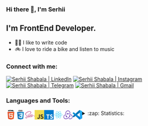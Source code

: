 ### Hi there 👋, I'm Serhii

## I'm FrontEnd Developer.

- 🧑‍💻 I like to write code
- 🚲 I love to ride a bike and listen to music

### Connect with me:

[<img aligh="left" alt="Serhii Shabala | LinkedIn" width="24px" src="https://cdn.jsdelivr.net/npm/simple-icons@v6/icons/linkedin.svg" />](https://www.linkedin.com/in/13redfox/)
[<img aligh="left" alt="Serhii Shabala | Instagram" width="24px" src="https://cdn.jsdelivr.net/npm/simple-icons@v6/icons/instagram.svg" />](https://www.instagram.com/gtcunningfox/)
[<img aligh="left" alt="Serhii Shabala | Telegram" width="24px" src="https://cdn.jsdelivr.net/npm/simple-icons@v6/icons/telegram.svg" />](https://t.me/gtCunningFox)
[<img aligh="left" alt="Serhii Shabala | Gmail" width="24px" src="https://cdn.jsdelivr.net/npm/simple-icons@v6/icons/gmail.svg" />](sergei181989@gmail.com)

### Languages and Tools:

<img align="left" alt="HTML5" width="26px" src="https://raw.githubusercontent.com/github/explore/80688e429a7d4ef2fca1e82350fe8e3517d3494d/topics/html/html.png" />

<img align="left" alt="CSS3" width="26px" src="https://raw.githubusercontent.com/github/explore/80688e429a7d4ef2fca1e82350fe8e3517d3494d/topics/css/css.png" />

<img align="left" alt="SASS" width="26px" src="https://raw.githubusercontent.com/github/explore/80688e429a7d4ef2fca1e82350fe8e3517d3494d/topics/sass/sass.png" />

<img align="left" alt="JavaScript" width="26px" src="https://raw.githubusercontent.com/github/explore/80688e429a7d4ef2fca1e82350fe8e3517d3494d/topics/javascript/javascript.png" />

<img align="left" alt="TypeScript" width="26px" src="https://raw.githubusercontent.com/github/explore/80688e429a7d4ef2fca1e82350fe8e3517d3494d/topics/typescript/typescript.png" />

<img align="left" alt="React" width="26px" src="https://raw.githubusercontent.com/github/explore/80688e429a7d4ef2fca1e82350fe8e3517d3494d/topics/react/react.png" />

<img align="left" alt="Redux" width="26px" src="https://raw.githubusercontent.com/github/explore/80688e429a7d4ef2fca1e82350fe8e3517d3494d/topics/redux/redux.png" />

<img align="left" alt="VS Code" width="26px" src="https://raw.githubusercontent.com/github/explore/80688e429a7d4ef2fca1e82350fe8e3517d3494d/topics/visual-studio-code/visual-studio-code.png" />

<details>
  <summary>:zap: Statistics:</summary>
  
   <img align="left" alt="codeSTACKr's GitHub Stats" src="https://github-readme-stats.vercel.app/api/top-langs/?username=13redfox&langs_count=8&layout=compact" />
    <br />
    <img align="left" alt="codeSTACKr's GitHub Stats" src="https://github-readme-stats.vercel.app/api?username=13redfox&show_icons=true" />
</details>
<!--
**13RedFox/13RedFox** is a ✨ _special_ ✨ repository because its `README.md` (this file) appears on your GitHub profile.

Here are some ideas to get you started:

- 🔭 I’m currently working on ...
- 🌱 I’m currently learning ...
- 👯 I’m looking to collaborate on ...
- 🤔 I’m looking for help with ...
- 💬 Ask me about ...
- 📫 How to reach me: ...
- 😄 Pronouns: ...
- ⚡ Fun fact: ...
  -->
